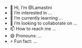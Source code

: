 - 👋 Hi, I’m @Lamastini
- 👀 I’m interested in ...
- 🌱 I’m currently learning ...
- 💞️ I’m looking to collaborate on ...
- 📫 How to reach me ...
- 😄 Pronouns: ...
- ⚡ Fun fact: ...

<!---
Lamastini/Lamastini is a ✨ special ✨ repository because its `README.md` (this file) appears on your GitHub profile.
You can click the Preview link to take a look at your changes.
--->
